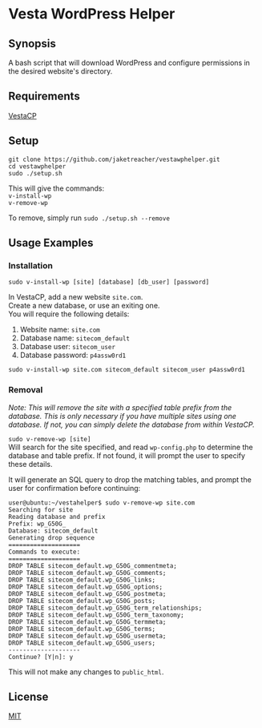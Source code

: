 # Vesta WordPress Helper

## Synopsis

A bash script that will download WordPress and configure permissions in the desired website's directory.

## Requirements
[VestaCP](https://vestacp.com)

## Setup

```
git clone https://github.com/jaketreacher/vestawphelper.git
cd vestawphelper
sudo ./setup.sh
```

This will give the commands:  
`v-install-wp`  
`v-remove-wp`  

To remove, simply run `sudo ./setup.sh --remove`  

## Usage Examples

### Installation
`sudo v-install-wp [site] [database] [db_user] [password]`

In VestaCP, add a new website `site.com`.  
Create a new database, or use an exiting one.  
You will require the following details:  
1. Website name: `site.com`
2. Database name: `sitecom_default`
3. Database user: `sitecom_user`
4. Database password: `p4assw0rd1`

`sudo v-install-wp site.com sitecom_default sitecom_user p4assw0rd1`

### Removal
_Note: This will remove the site with a specified table prefix from the database. This is only necessary if you have multiple sites using one database. If not, you can simply delete the database from within
 VestaCP._

`sudo v-remove-wp [site]`  
Will search for the site specified, and read `wp-config.php` to determine the database and table prefix. If not found, it will prompt the user to specify these details.  

It will generate an SQL query to drop the matching tables, and prompt the user for confirmation before continuing:
```
user@ubuntu:~/vestahelper$ sudo v-remove-wp site.com
Searching for site
Reading database and prefix
Prefix: wp_G50G_
Database: sitecom_default
Generating drop sequence
====================
Commands to execute:
====================
DROP TABLE sitecom_default.wp_G50G_commentmeta;
DROP TABLE sitecom_default.wp_G50G_comments;
DROP TABLE sitecom_default.wp_G50G_links;
DROP TABLE sitecom_default.wp_G50G_options;
DROP TABLE sitecom_default.wp_G50G_postmeta;
DROP TABLE sitecom_default.wp_G50G_posts;
DROP TABLE sitecom_default.wp_G50G_term_relationships;
DROP TABLE sitecom_default.wp_G50G_term_taxonomy;
DROP TABLE sitecom_default.wp_G50G_termmeta;
DROP TABLE sitecom_default.wp_G50G_terms;
DROP TABLE sitecom_default.wp_G50G_usermeta;
DROP TABLE sitecom_default.wp_G50G_users;
--------------------
Continue? [Y|n]: y

```
This will not make any changes to `public_html`.  

## License

[MIT](https://github.com/jaketreacher/vestawphelper/blob/master/LICENSE.md)